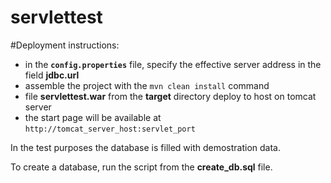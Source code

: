 # servlettest

#Deployment instructions:
* in the **`config.properties`** file, specify the effective server address in the field **jdbc.url**
* assemble the project with the `mvn clean install` command
* file **servlettest.war** from the **target** directory deploy to host on tomcat server
* the start page will be available at `http://tomcat_server_host:servlet_port`

In the test purposes the database is filled with demostration data.

To create a database, run the script from the **create_db.sql** file.